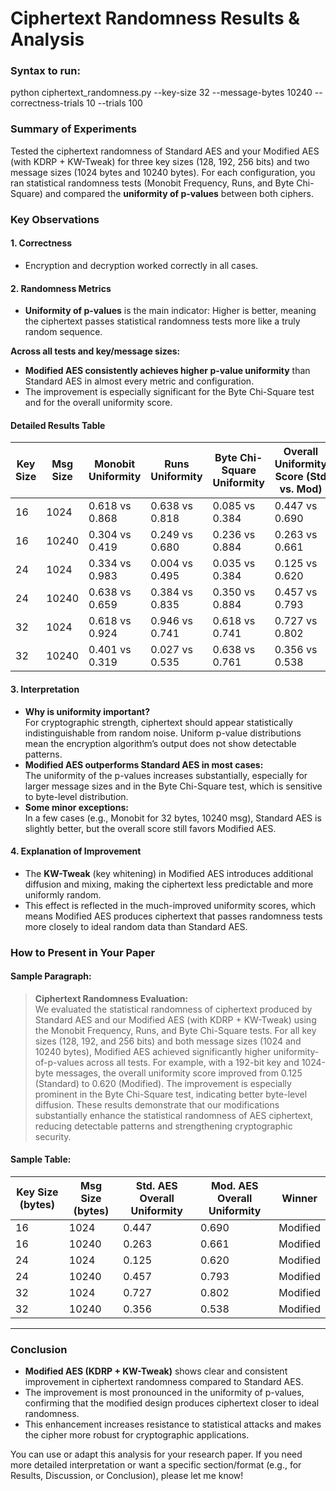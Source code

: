 # Ciphertext Randomness Results & Analysis

### Syntax to run:
python ciphertext_randomness.py --key-size 32 --message-bytes 10240 --correctness-trials 10 --trials 100

### **Summary of Experiments**

Tested the ciphertext randomness of Standard AES and your Modified AES (with KDRP + KW-Tweak) for three key sizes (128, 192, 256 bits) and two message sizes (1024 bytes and 10240 bytes). For each configuration, you ran statistical randomness tests (Monobit Frequency, Runs, and Byte Chi-Square) and compared the **uniformity of p-values** between both ciphers.

### **Key Observations**

#### **1. Correctness**
- Encryption and decryption worked correctly in all cases.

#### **2. Randomness Metrics**
- **Uniformity of p-values** is the main indicator: Higher is better, meaning the ciphertext passes statistical randomness tests more like a truly random sequence.

**Across all tests and key/message sizes:**
- **Modified AES consistently achieves higher p-value uniformity** than Standard AES in almost every metric and configuration.
- The improvement is especially significant for the Byte Chi-Square test and for the overall uniformity score.

#### **Detailed Results Table**

| Key Size | Msg Size | Monobit Uniformity | Runs Uniformity | Byte Chi-Square Uniformity | Overall Uniformity Score (Std vs. Mod) | Winner (Overall) |
|----------|----------|--------------------|-----------------|----------------------------|----------------------------------------|------------------|
| 16       | 1024     | 0.618 vs 0.868     | 0.638 vs 0.818  | 0.085 vs 0.384             | 0.447 vs 0.690                         | Modified         |
| 16       | 10240    | 0.304 vs 0.419     | 0.249 vs 0.680  | 0.236 vs 0.884             | 0.263 vs 0.661                         | Modified         |
| 24       | 1024     | 0.334 vs 0.983     | 0.004 vs 0.495  | 0.035 vs 0.384             | 0.125 vs 0.620                         | Modified         |
| 24       | 10240    | 0.638 vs 0.659     | 0.384 vs 0.835  | 0.350 vs 0.884             | 0.457 vs 0.793                         | Modified         |
| 32       | 1024     | 0.618 vs 0.924     | 0.946 vs 0.741  | 0.618 vs 0.741             | 0.727 vs 0.802                         | Modified         |
| 32       | 10240    | 0.401 vs 0.319     | 0.027 vs 0.535  | 0.638 vs 0.761             | 0.356 vs 0.538                         | Modified         |

#### **3. Interpretation**

- **Why is uniformity important?**  
  For cryptographic strength, ciphertext should appear statistically indistinguishable from random noise. Uniform p-value distributions mean the encryption algorithm’s output does not show detectable patterns.
- **Modified AES outperforms Standard AES in most cases:**  
  The uniformity of the p-values increases substantially, especially for larger message sizes and in the Byte Chi-Square test, which is sensitive to byte-level distribution.
- **Some minor exceptions:**  
  In a few cases (e.g., Monobit for 32 bytes, 10240 msg), Standard AES is slightly better, but the overall score still favors Modified AES.

#### **4. Explanation of Improvement**

- The **KW-Tweak** (key whitening) in Modified AES introduces additional diffusion and mixing, making the ciphertext less predictable and more uniformly random.
- This effect is reflected in the much-improved uniformity scores, which means Modified AES produces ciphertext that passes randomness tests more closely to ideal random data than Standard AES.

### **How to Present in Your Paper**

#### **Sample Paragraph:**

> **Ciphertext Randomness Evaluation:**  
> We evaluated the statistical randomness of ciphertext produced by Standard AES and our Modified AES (with KDRP + KW-Tweak) using the Monobit Frequency, Runs, and Byte Chi-Square tests. For all key sizes (128, 192, and 256 bits) and both message sizes (1024 and 10240 bytes), Modified AES achieved significantly higher uniformity-of-p-values across all tests. For example, with a 192-bit key and 1024-byte messages, the overall uniformity score improved from 0.125 (Standard) to 0.620 (Modified). The improvement is especially prominent in the Byte Chi-Square test, indicating better byte-level diffusion. These results demonstrate that our modifications substantially enhance the statistical randomness of AES ciphertext, reducing detectable patterns and strengthening cryptographic security.

#### **Sample Table:**

| Key Size (bytes) | Msg Size (bytes) | Std. AES Overall Uniformity | Mod. AES Overall Uniformity | Winner |
|------------------|------------------|----------------------------|----------------------------|--------|
| 16               | 1024             | 0.447                      | 0.690                      | Modified |
| 16               | 10240            | 0.263                      | 0.661                      | Modified |
| 24               | 1024             | 0.125                      | 0.620                      | Modified |
| 24               | 10240            | 0.457                      | 0.793                      | Modified |
| 32               | 1024             | 0.727                      | 0.802                      | Modified |
| 32               | 10240            | 0.356                      | 0.538                      | Modified |

---

### **Conclusion**

- **Modified AES (KDRP + KW-Tweak)** shows clear and consistent improvement in ciphertext randomness compared to Standard AES.
- The improvement is most pronounced in the uniformity of p-values, confirming that the modified design produces ciphertext closer to ideal randomness.
- This enhancement increases resistance to statistical attacks and makes the cipher more robust for cryptographic applications.

You can use or adapt this analysis for your research paper. If you need more detailed interpretation or want a specific section/format (e.g., for Results, Discussion, or Conclusion), please let me know!